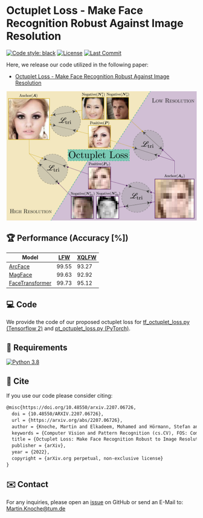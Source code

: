 # Octuplet Loss - Make Face Recognition Robust Against Image Resolution
[![Code style: black](https://img.shields.io/badge/code%20style-black-000000.svg)](https://github.com/psf/black)
[![License](https://img.shields.io/badge/license-MIT-blue)](https://img.shields.io/badge/license-MIT-blue)
[![Last Commit](https://img.shields.io/github/last-commit/martlgap/octuplet-loss)](https://img.shields.io/github/last-commit/martlgap/octuplet-loss)


Here, we release our code utilized in the following paper:
- [Octuplet Loss - Make Face Recognition Robust Against Image Resolution
](TBD)

![Loss Visualization](https://github.com/martlgap/octuplet-loss/blob/main/loss_vis.jpg?raw=true)

## 🏆 Performance (Accuracy [%])
| Model | [LFW](http://vis-www.cs.umass.edu/lfw/) | [XQLFW](https://martlgap.github.io/xqlfw/) |
|---|---|---|
| [ArcFace](https://openaccess.thecvf.com/content_CVPR_2019/papers/Deng_ArcFace_Additive_Angular_Margin_Loss_for_Deep_Face_Recognition_CVPR_2019_paper.pdf) | 99.55 | 93.27 |
| [MagFace](https://openaccess.thecvf.com/content/CVPR2021/papers/Meng_MagFace_A_Universal_Representation_for_Face_Recognition_and_Quality_Assessment_CVPR_2021_paper.pdf) | 99.63 | 92.92 |
| [FaceTransformer](https://arxiv.org/abs/2103.14803) | 99.73 | 95.12 |

## 💻 Code
We provide the code of our proposed octuplet loss for [tf_octuplet_loss.py (Tensorflow 2)](https://github.com/martlgap/octuplet-loss/tf_octuplet_loss.py) 
and [pt_octuplet_loss.py (PyTorch)](https://github.com/martlgap/octuplet-loss/pt_octuplet_loss.py). 


## 🥣 Requirements
[![Python 3.8](https://img.shields.io/badge/Python-3.8-blue)](https://img.shields.io/badge/Python-3.8-blue)


## 📖 Cite
If you use our code please consider citing:
~~~tex
@misc{https://doi.org/10.48550/arxiv.2207.06726,
  doi = {10.48550/ARXIV.2207.06726},
  url = {https://arxiv.org/abs/2207.06726},
  author = {Knoche, Martin and Elkadeem, Mohamed and Hörmann, Stefan and Rigoll, Gerhard},
  keywords = {Computer Vision and Pattern Recognition (cs.CV), FOS: Computer and information sciences, FOS: Computer and information sciences},
  title = {Octuplet Loss: Make Face Recognition Robust to Image Resolution},
  publisher = {arXiv},
  year = {2022},
  copyright = {arXiv.org perpetual, non-exclusive license}
}
~~~


## ✉️ Contact
For any inquiries, please open an [issue](https://github.com/Martlgap/octuplet-loss/issues) on GitHub or send an E-Mail to: [Martin.Knoche@tum.de](mailto:Martin.Knoche@tum.de)
